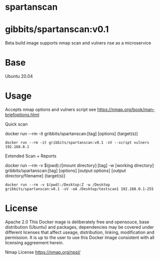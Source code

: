 # spartanscan

# gibbits/spartanscan:v0.1
Beta build image supports nmap scan and vulners nse as a microservice 

# Base
Ubuntu 20.04

# Usage
Accepts nmap options and vulners script
see https://nmap.org/book/man-briefoptions.html

Quick scan

docker run --rm -it gribbits/spartanscan:[tag] [options] {target(s)}

```
docker run --rm -it gribbits/spartanscan:v0.1 -sV --script vulners 192.168.0.1
```

Extended Scan + Reports

docker run --rm -v $(pwd):/[mount directory]:[tag] -w [working directory] gribbits/spartanscan:[tag] [options] [output options] [output directory/filename] {target(s)}

```
docker run --rm -v $(pwd):/Desktop:Z -w /Desktop gribbits/spartanscan:v0.1 -sV -oA /Desktop/testscan1 192.168.0.1-255
```

# License
Apache 2.0
This Docker mage is deliberately free and opensouce, base distribution (Ubuntu) and packages, dependencies may be covered under different licenses that affect useage, distribution, linking, modification and permission. It is up to the user to use this Docker image consistent with all licensing aggreement herein.

Nmap License
https://nmap.org/npsl/
